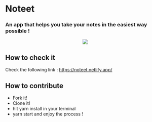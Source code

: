 # Noteet

### An app that helps you take your notes in the easiest way possible !
<p align="center">
<img src="https://firebasestorage.googleapis.com/v0/b/locationvoiturespfe.appspot.com/o/Note%20app.gif?alt=media&token=0b0102ee-09cb-4be7-b8cc-24f3ed0926eb" />
</p>

## How to check it

Check the following link : https://noteet.netlify.app/

## How to contribute

- Fork it!
- Clone it!
- hit yarn install in your terminal
- yarn start and enjoy the process ! 
